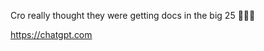 <!--
SPDX-License-Identifier: CC-BY-SA-4.0

© 2025 Jesse Kane

This work is licensed under the Creative Commons Attribution-ShareAlike 4.0 International License.

You are free to:

- Share — copy and redistribute the material in any medium or format
- Adapt — remix, transform, and build upon the material for any purpose, even commercially.

Under the following terms:

- Attribution — You must give appropriate credit, provide a link to the license, and indicate if changes were made.
- ShareAlike — If you remix, transform, or build upon the material, you must distribute your contributions under the same license as the original.

To view a copy of this license, visit [https://creativecommons.org/licenses/by-sa/4.0/](https://creativecommons.org/licenses/by-sa/4.0/).

No warranty is provided.
-->

Cro really thought they were getting docs in the big 25 🥀🥀🥀

https://chatgpt.com
